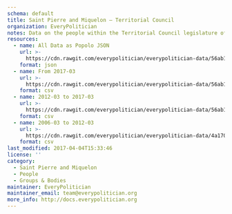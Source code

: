 ```yaml
---
schema: default
title: Saint Pierre and Miquelon — Territorial Council
organization: EveryPolitician
notes: Data on the people within the Territorial Council legislature of Saint Pierre and Miquelon.
resources:
  - name: All Data as Popolo JSON
    url: >-
      https://cdn.rawgit.com/everypolitician/everypolitician-data/56ab148d3f3b87292c1f4af9d41b269c798c4ae4/data/Saint_Pierre_and_Miquelon/Territorial_Council/ep-popolo-v1.0.json
    format: json
  - name: From 2017-03
    url: >-
      https://cdn.rawgit.com/everypolitician/everypolitician-data/56ab148d3f3b87292c1f4af9d41b269c798c4ae4/data/Saint_Pierre_and_Miquelon/Territorial_Council/term-2017.csv
    format: csv
  - name: 2012-03 to 2017-03
    url: >-
      https://cdn.rawgit.com/everypolitician/everypolitician-data/56ab148d3f3b87292c1f4af9d41b269c798c4ae4/data/Saint_Pierre_and_Miquelon/Territorial_Council/term-2012.csv
    format: csv
  - name: 2006-03 to 2012-03
    url: >-
      https://cdn.rawgit.com/everypolitician/everypolitician-data/4a17069e70b7814a095a85c8a0f4ecb47e5b51ac/data/Saint_Pierre_and_Miquelon/Territorial_Council/term-2006.csv
    format: csv
last_modified: 2017-04-04T15:33:46
license: ''
category:
  - Saint Pierre and Miquelon
  - People
  - Groups & Bodies
maintainer: EveryPolitician
maintainer_email: team@everypolitician.org
more_info: http://docs.everypolitician.org
---
```

